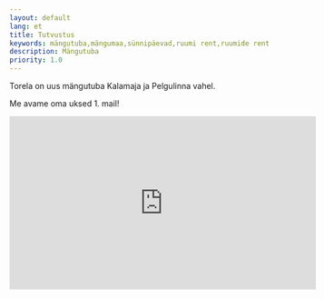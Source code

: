 ```yaml
---
layout: default
lang: et
title: Tutvustus
keywords: mängutuba,mängumaa,sünnipäevad,ruumi rent,ruumide rent
description: Mängutuba
priority: 1.0
---
```


Torela on uus mängutuba Kalamaja ja Pelgulinna vahel.

Me avame oma uksed 1. mail!

<iframe id="subscribe" width="540" height="305" src="https://sibforms.com/serve/MUIEACBo9kqTSg3hOBGm6lvVM1i_B95-TaL_tGYa4M-dklkw_t7PVwjF5_hdOuqZRC2jD1OpQnpHYggVxHbKXoxftx_YqC9ByQ_i2rBtKeX_ZyZdEH-c5MmUmPkdI4HdFBVizHYSF531FmDJ07t_KbFZpq0VvdLzAd2nNJhdmXjovTjsi0xkS_EU3YHLtUjByNXLZ75bC7KcBYRD" frameborder="0" scrolling="auto"></iframe>
